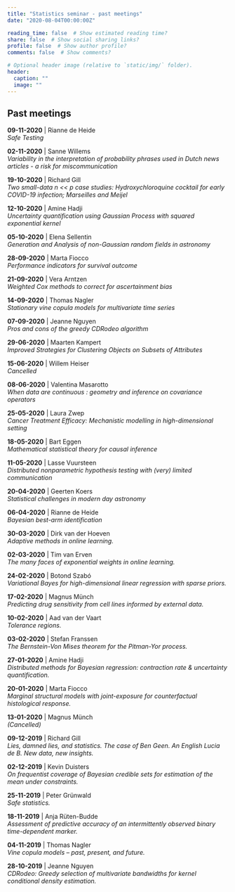 ```yaml
---
title: "Statistics seminar - past meetings"
date: "2020-08-04T00:00:00Z"

reading_time: false  # Show estimated reading time?
share: false  # Show social sharing links?
profile: false  # Show author profile?
comments: false  # Show comments?

# Optional header image (relative to `static/img/` folder).
header:
  caption: ""
  image: ""
---
```



## Past meetings

**09-11-2020** | Rianne de Heide  
_Safe Testing_

**02-11-2020** | Sanne Willems  
_Variability in the interpretation of probability phrases used in Dutch news articles - a risk for miscommunication_

**19-10-2020** | Richard Gill  
*Two small-data n << p case studies: Hydroxychloroquine cocktail for early COVID-19 infection; Marseilles and Meijel*

**12-10-2020** | Amine Hadji  
*Uncertainty quantification using Gaussian Process with squared exponential kernel*  

**05-10-2020** | Elena Sellentin  
*Generation and Analysis of non-Gaussian random fields in astronomy*

**28-09-2020** | Marta Fiocco  
*Performance indicators for survival outcome*

**21-09-2020** | Vera Arntzen  
*Weighted Cox methods to correct for ascertainment bias*

**14-09-2020** | Thomas Nagler  
*Stationary vine copula models for multivariate time series*

**07-09-2020** | Jeanne Nguyen  
*Pros and cons of the greedy CDRodeo algorithm*

**29-06-2020** | Maarten Kampert  
*Improved Strategies for Clustering Objects on Subsets of Attributes*  

**15-06-2020** | Willem Heiser	  
_Cancelled_

**08-06-2020** | Valentina Masarotto		
*When data are continuous : geometry and inference on covariance operators*

**25-05-2020** | Laura Zwep	  
*Cancer Treatment Efficacy: Mechanistic modelling in high-dimensional setting*

**18-05-2020** | Bart Eggen	  
*Mathematical statistical theory for causal inference*

**11-05-2020** | Lasse Vuursteen	  
*Distributed nonparametric hypothesis testing with (very) limited communication*

**20-04-2020** | Geerten Koers	
*Statistical challenges in modern day astronomy*

**06-04-2020** | Rianne de Heide  
*Bayesian best-arm identification*

**30-03-2020** | Dirk van der Hoeven  
*Adaptive methods in online learning.*  

**02-03-2020** |	Tim van Erven	  
*The many faces of exponential weights in online learning.*

**24-02-2020** |	Botond Szabó	     
*Variational Bayes for high-dimensional linear regression with sparse priors.*

**17-02-2020** |	Magnus Münch	     
*Predicting drug sensitivity from cell lines informed by external data.*

**10-02-2020** |	Aad van der Vaart	 
*Tolerance regions.*

**03-02-2020** |	Stefan Franssen    
*The Bernstein-Von Mises theorem for the Pitman-Yor process.*

**27-01-2020** |	Amine Hadji	       
*Distributed methods for Bayesian regression: contraction rate & uncertainty quantification.*

**20-01-2020** |	Marta Fiocco       
*Marginal structural models with  joint-exposure for counterfactual histological response.*

**13-01-2020** |	Magnus Münch  
*(Cancelled)*

**09-12-2019** |	Richard Gill       
*Lies, damned lies, and statistics. The case of Ben Geen. An English Lucia de B. New data, new insights.*

**02-12-2019** |	Kevin Duisters	   
*On frequentist coverage of Bayesian credible sets for estimation of the mean under constraints.*

**25-11-2019** |	Peter Grünwald	   
*Safe statistics.*

**18-11-2019** |	Anja Rüten-Budde   
*Assessment of predictive accuracy of an intermittently observed binary time-dependent marker.*

**04-11-2019** |	Thomas Nagler	     
*Vine copula models – past, present, and future.*

**28-10-2019** |	Jeanne Nguyen	     
*CDRodeo: Greedy selection of multivariate bandwidths for kernel conditional density estimation.* 


